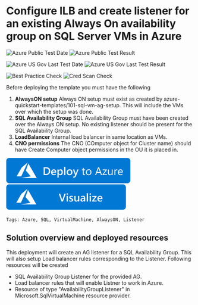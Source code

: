 # Configure ILB and create listener for an existing Always On availability group on SQL Server VMs in Azure

![Azure Public Test Date](https://azurequickstartsservice.blob.core.windows.net/badges/101-sql-vm-aglistener-setup/PublicLastTestDate.svg)
![Azure Public Test Result](https://azurequickstartsservice.blob.core.windows.net/badges/101-sql-vm-aglistener-setup/PublicDeployment.svg)

![Azure US Gov Last Test Date](https://azurequickstartsservice.blob.core.windows.net/badges/101-sql-vm-aglistener-setup/FairfaxLastTestDate.svg)
![Azure US Gov Last Test Result](https://azurequickstartsservice.blob.core.windows.net/badges/101-sql-vm-aglistener-setup/FairfaxDeployment.svg)

![Best Practice Check](https://azurequickstartsservice.blob.core.windows.net/badges/101-sql-vm-aglistener-setup/BestPracticeResult.svg)
![Cred Scan Check](https://azurequickstartsservice.blob.core.windows.net/badges/101-sql-vm-aglistener-setup/CredScanResult.svg)

Before deploying the template you must have the following

1. **AlwaysON setup** Always ON setup must exist as created by
   azure-quickstart-templates/101-sql-vm-ag-setup. This will include the VMs
   over which the setup was done.
2. **SQL Availability Group** SQL Availability Group must have been created over
   the Always ON setup. No existing listener should be present for the SQL
   Availability Group.
3. **LoadBalancer** Internal load balancer in same location as VMs.
4. **CNO permissions** The CNO (COmputer object for Cluster name) should have
   Create Computer object permissions in the OU it is placed in.

[![Deploy To Azure](https://raw.githubusercontent.com/Azure/azure-quickstart-templates/master/1-CONTRIBUTION-GUIDE/images/deploytoazure.svg?sanitize=true)]("https://portal.azure.com/#create/Microsoft.Template/uri/https%3A%2F%2Fraw.githubusercontent.com%2FAzure%2Fazure-quickstart-templates%2Fmaster%2F101-sql-vm-aglistener-setup%2Fazuredeploy.json")
[![Visualize](https://raw.githubusercontent.com/Azure/azure-quickstart-templates/master/1-CONTRIBUTION-GUIDE/images/visualizebutton.svg?sanitize=true)]("http://armviz.io/#/?load=https%3A%2F%2Fraw.githubusercontent.com%2FAzure%2Fazure-quickstart-templates%2Fmaster%2F101-sql-vm-aglistener-setup%2Fazuredeploy.json")

`Tags: Azure, SQL, VirtualMachine, AlwaysON, Listener`

## Solution overview and deployed resources

This deployment will create an AG listener for a SQL Availability Group. This
will also setup Load balancer rules corresponding to the Listener. Following
resources will be created

- SQL Availability Group Listener for the provided AG.
- Load balancer rules that will enable Listner to work in Azure.
- Resource of type "AvailabilityGroupListener" in Microsoft.SqlVirtualMachine
  resource provider.
